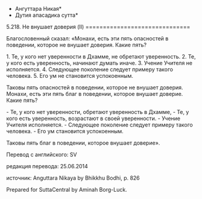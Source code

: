 * Ангуттара Никая*
* Дутия апасадика сутта*

5\.218\. Не внушает доверия \(II\)
\=\=\=\=\=\=\=\=\=\=\=\=\=\=\=\=\=\=\=\=\=\=\=\=\=\=\=\=\=\=

Благословенный сказал: «Монахи, есть эти пять опасностей в поведении, которое не внушает доверия\. Какие пять?

1\. Те, у кого нет уверенности в Дхамме, не обретают уверенность\.
2\. Те, у кого есть уверенность, начинают думать иначе\.
3\. Учение Учителя не исполняется\.
4\. Следующее поколение следует примеру такого человека\.
5\. Его ум не становится успокоенным\.

Таковы пять опасностей в поведении, которое не внушает доверия\. Монахи, есть эти пять благ в поведении, которое внушает доверие\. Какие пять?

\- Те, у кого нет уверенности, обретают уверенность в Дхамме,
\- Те, у кого есть уверенность, возрастают в своей уверенности\.
\- Учение Учителя исполняется\.
\- Следующее поколение следует примеру такого человека\.
\- Его ум становится успокоенным\.

Таковы пять благ в поведении, которое внушает доверие»\.

Перевод с английского: SV

редакция перевода: 25\.06\.2014

источник: Anguttara Nikaya by Bhikkhu Bodhi, p\. 826

Prepared for SuttaCentral by Aminah Borg\-Luck\.